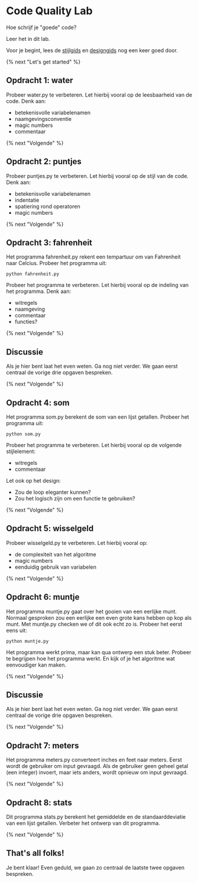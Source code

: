 # Code Quality Lab

Hoe schrijf je "goede" code?

Leer het in dit lab.

Voor je begint, lees de [stijlgids](https://progbg.mprog.nl/naslag/stijlgids) en [designgids](https://progbg.mprog.nl/naslag/designgids) nog een keer goed door.

{% next "Let's get started" %}

## Opdracht 1: water

Probeer water.py te verbeteren. Let hierbij vooral op de leesbaarheid
van de code. Denk aan:
- betekenisvolle variabelenamen
- naamgevingsconventie
- magic numbers
- commentaar

{% next "Volgende" %}

## Opdracht 2: puntjes

Probeer puntjes.py te verbeteren. Let hierbij vooral op de stijl
van de code. Denk aan:
- betekenisvolle variabelenamen
- indentatie
- spatiering rond operatoren
- magic numbers

{% next "Volgende" %}

## Opdracht 3: fahrenheit

Het programma fahrenheit.py rekent een tempartuur om van Fahrenheit naar Celcius. Probeer het programma uit:

	python fahrenheit.py

Probeer het programma te verbeteren. Let hierbij vooral op de indeling van het programma. Denk aan:
- witregels
- naamgeving
- commentaar
- functies?

{% next "Volgende" %}

## Discussie
Als je hier bent laat het even weten. Ga nog niet verder. We gaan eerst centraal de vorige drie opgaven bespreken.

{% next "Volgende" %}

## Opdracht 4: som

Het programma som.py berekent de som van een lijst getallen. Probeer het programma uit:

	python som.py

Probeer het programma te verbeteren. Let hierbij vooral op de volgende stijlelement:
- witregels
- commentaar

Let ook op het design:
- Zou de loop eleganter kunnen?
- Zou het logisch zijn om een functie te gebruiken?

{% next "Volgende" %}

## Opdracht 5: wisselgeld
Probeer wisselgeld.py te verbeteren. Let hierbij vooral op:
- de complexiteit van het algoritme
- magic numbers
- eenduidig gebruik van variabelen

{% next "Volgende" %}

## Opdracht 6: muntje
Het programma muntje.py gaat over het gooien van een eerlijke munt. Normaal gesproken
zou een eerlijke een even grote kans hebben op kop als munt. Met muntje.py checken we
of dit ook echt zo is. Probeer het eerst eens uit:

	python muntje.py

Het programma werkt prima, maar kan qua ontwerp een stuk beter. Probeer te begrijpen hoe
het programma werkt. En kijk of je het algoritme wat eenvoudiger kan maken.

{% next "Volgende" %}

## Discussie
Als je hier bent laat het even weten. Ga nog niet verder. We gaan eerst centraal de vorige drie opgaven bespreken.

{% next "Volgende" %}

## Opdracht 7: meters
Het programma meters.py converteert inches en feet naar meters. Eerst wordt de
gebruiker om input gevraagd. Als de gebruiker geen geheel getal (een integer) invoert,
maar iets anders, wordt opnieuw om input gevraagd.

{% next "Volgende" %}

## Opdracht 8: stats
Dit programma stats.py berekent het gemiddelde en de standaarddeviatie van een lijst getallen.
Verbeter het ontwerp van dit programma.

{% next "Volgende" %}

## That's all folks!
Je bent klaar! Even geduld, we gaan zo centraal de laatste twee opgaven bespreken.
